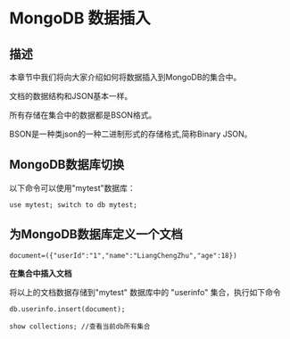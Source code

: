 # **MongoDB 数据插入**

## **描述**

本章节中我们将向大家介绍如何将数据插入到MongoDB的集合中。

文档的数据结构和JSON基本一样。

所有存储在集合中的数据都是BSON格式。

BSON是一种类json的一种二进制形式的存储格式,简称Binary JSON。

## **MongoDB数据库切换**

以下命令可以使用"mytest"数据库：

```
use mytest; switch to db mytest;
```

## **为MongoDB数据库定义一个文档**

```
document=({"userId":"1","name":"LiangChengZhu","age":18})
```

**在集合中插入文档**

将以上的文档数据存储到"mytest" 数据库中的 "userinfo" 集合，执行如下命令

```
db.userinfo.insert(document);

show collections; //查看当前db所有集合
```

